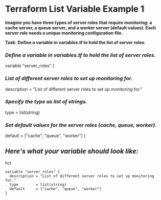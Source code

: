 
# **Terraform List Variable Example 1**

**Imagine you have three types of server roles that require monitoring: a cache server, a queue server, and a worker server (default values). Each server role needs a unique monitoring configuration file.**

**Task:**
**Define a variable in variables.tf to hold the list of server roles.**


### ***Define a variable in variables.tf to hold the list of server roles.***
variable "server_roles" {
  ### ***List of different server roles to set up monitoring for.***
  description = "List of different server roles to set up monitoring for."
  
  ### ***Specify the type as list of strings.***
  type        = list(string)
  
  ### ***Set default values for the server roles (cache, queue, worker).***
  default     = ["cache", "queue", "worker"]
}


## ***Here's what your variable should look like:***

hcl
```
variable "server_roles" {
  description = "List of different server roles to set up monitoring for."
  type        = list(string)
  default     = ["cache", "queue", "worker"]
}
```
